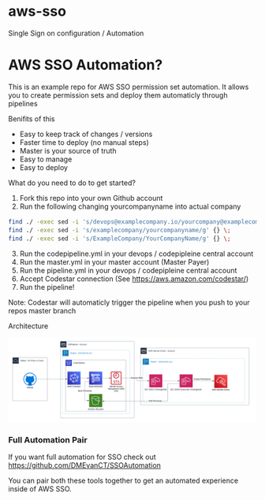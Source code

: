# aws-sso
Single Sign on configuration / Automation

# AWS SSO Automation?
This is an example repo for AWS SSO permission set automation. It allows you to create permission sets
and deploy them automaticly through pipelines

Benifits of this
- Easy to keep track of changes / versions
- Faster time to deploy (no manual steps)
- Master is your source of truth
- Easy to manage
- Easy to deploy

What do you need to do to get started?

1. Fork this repo into your own Github account
2. Run the following changing yourcompanyname into actual company
```bash
find ./ -exec sed -i 's/devops@examplecompany.io/yourcompany@examplecompany.io/g' {} \;
find ./ -exec sed -i 's/examplecompany/yourcompanyname/g' {} \;
find ./ -exec sed -i 's/ExampleCompany/YourCompanyName/g' {} \;
```
3. Run the codepipeline.yml in your devops / codepipleine central account 
4. Run the master.yml in your master account (Master Payer)
5. Run the pipeline.yml in your devops / codepipleine central account
6. Accept Codestar connection (See https://aws.amazon.com/codestar/)
7. Run the pipeline!

Note: Codestar will automaticly trigger the pipeline when you push to your repos master branch

Architecture

![PipelineAutomation](./SimpleSSO.png)


### Full Automation Pair
If you want full automation for SSO check out https://github.com/DMEvanCT/SSOAutomation 

You can pair both these tools together to get an automated experience inside of AWS SSO. 


